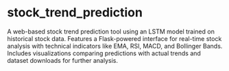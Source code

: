 # stock_trend_prediction
A web-based stock trend prediction tool using an LSTM model trained on historical stock data. Features a Flask-powered interface for real-time stock analysis with technical indicators like EMA, RSI, MACD, and Bollinger Bands. Includes visualizations comparing predictions with actual trends and dataset downloads for further analysis.
